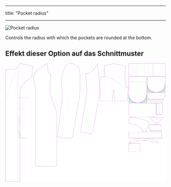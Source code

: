 - - -
title: "Pocket radius"
- - -

![Pocket radius](pocketradius.svg)

Controls the radius with which the pockets are rounded at the bottom.

## Effekt dieser Option auf das Schnittmuster

![This image shows the effect of this option by superimposing several variants that have a different value for this option](carlita_pocketradius_sample.svg "Effect of this option on the pattern")

